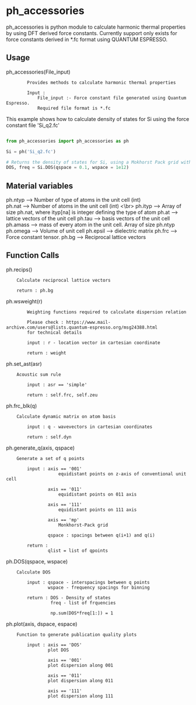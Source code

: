 # ph_accessories

ph_accessories is python module to calculate harmonic thermal properties by using DFT derived force constants. Currently support only exists for force constants derived in *.fc format using QUANTUM ESPRESSO.

## Usage

ph_accessories(File_input)

			Provides methods to calculate harmonic thermal properties         
            
            Input :
                File_input :- Force constant file generated using Quantum Espresso. 
                Required file format is *.fc

This example shows how to calculate density of states for Si using the force constant file 'Si_q2.fc'

```python

from ph_accessories import ph_accessories as ph

Si = ph('Si_q2.fc')

# Returns the density of states for Si, using a Mokhorst Pack grid with 0.1 q spacing and generated with frequency spacing of 1 THz
DOS, freq = Si.DOS(qspace = 0.1, wspace = 1e12) 

```

## Material variables

ph.ntyp 	--> Number of type of atoms in the unit cell (int) <br />
ph.nat 		--> Number of atoms in the unit cell (int) <\br>
ph.ityp 	--> Array of size ph.nat, where ityp[na] is integer defining the type of atom
ph.at   	--> lattice vectors of the unit cell
ph.tau  	--> basis  vectors of the unit cell
ph.amass 	--> mass of every atom in the unit cell. Array of size ph.ntyp
ph.omega 	--> Volume of unit cell
ph.epsil 	--> dielectric matrix
ph.frc  	--> Force constant tensor.
ph.bg 		--> Reciprocal lattice vectors

## Function Calls

ph.recips() 	

		Calculate reciprocal lattice vectors
		
		return : ph.bg

ph.wsweight(r) 	

        	Weighting functions required to calculate dispersion relation
            
            Please check : https://www.mail-archive.com/users@lists.quantum-espresso.org/msg24388.html
            for technical details
            
            input : r - location vector in cartesian coordinate
            
            return : weight

ph.set_ast(asr)

		Acoustic sum rule
            
            input : asr == 'simple'
            
            return : self.frc, self.zeu

 ph.frc_blk(q)

 		Calculate dynamic matrix on atom basis
            
            input : q - wavevectors in cartesian coordinates
            
            return : self.dyn

ph.generate_q(axis, qspace)

		Generate a set of q points
            
            input : axis == '001'
                        equidistant points on z-axis of conventional unit cell
            
                    axis == '011'
                        equidistant points on 011 axis 
                        
                    axis == '111'
                        equidistant points on 111 axis
                        
                    axis == 'mp'
                        Monkhorst-Pack grid
                        
                    qspace : spacings between q(i+1) and q(i)
            
            return :
                    qlist = list of qpoints 

ph.DOS(qspace, wspace)

		Calculate DOS
            
            input : qspace - interspacings between q points
                    wspace - frequency spacings for binning
                    
            return : DOS - Density of states
                     freq - list of frquencies
                     
                     np.sum(DOS*freq[1:]) = 1

ph.plot(axis, dspace, espace)

		Function to generate publication quality plots
            
            input : axis == 'DOS'
                    plot DOS
                    
                    axis == '001'
                    plot dispersion along 001
                    
                    axis == '011'
                    plot dispersion along 011
                    
                    axis == '111'
                    plot dispersion along 111 